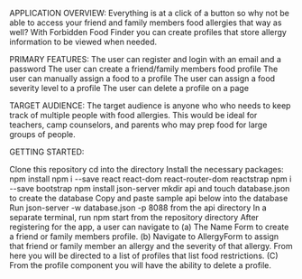 APPLICATION OVERVIEW:
Everything is at a click of a button so why not be able to access your friend and family members food allergies that way as well? 
With Forbidden Food Finder you can create profiles that store allergy information to be viewed when needed.

PRIMARY FEATURES:
The user can register and login with an email and a password
The user can create a friend/family members food profile
The user can manually assign a food to a profile
The user can assign a food severity level to a profile
The user can delete a profile on a page

TARGET AUDIENCE:
The target audience is anyone who who needs to keep track of multiple people with food allergies. This would be ideal for teachers, camp counselors, and parents who may prep food for large groups of people.

GETTING STARTED:

Clone this repository
cd into the directory
Install the necessary packages:
npm install
npm i --save react react-dom react-router-dom reactstrap
npm i --save bootstrap
npm install json-server
mkdir api and touch database.json to create the database
Copy and paste sample api below into the database
Run json-server -w database.json -p 8088 from the api directory
In a separate terminal, run npm start from the repository directory
After registering for the app, a user can navigate to (a) The Name Form to create a friend or family members profile. (b) Navigate to AllergyForm to assign that friend or family member an allergy and the severity of that allergy. From here you will be directed to a list of profiles that list food restrictions. (C) From the profile component you will have the ability to delete a profile.

